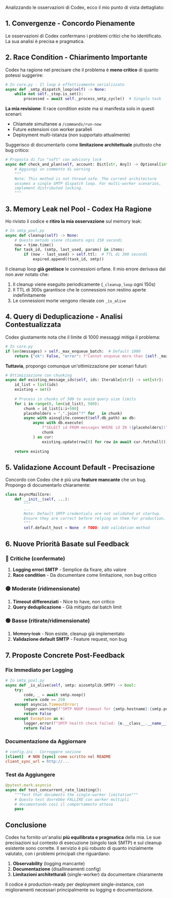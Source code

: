 Analizzando le osservazioni di Codex, ecco il mio punto di vista dettagliato:

## 1. Convergenze - Concordo Pienamente

Le osservazioni di Codex confermano i problemi critici che ho identificato. La sua analisi è precisa e pragmatica.

## 2. Race Condition - Chiarimento Importante

Codex ha ragione nel precisare che il problema è **meno critico** di quanto potessi suggerire:

```python
# In core.py - Il loop è effettivamente serializzato
async def _smtp_dispatch_loop(self) -> None:
    while not self._stop.is_set():
        processed = await self._process_smtp_cycle()  # Singolo task
```

**La mia revisione**: Il race condition esiste ma si manifesta solo in questi scenari:

- Chiamate simultanee a `/commands/run-now`
- Future estensioni con worker paralleli
- Deployment multi-istanza (non supportato attualmente)

Suggerisco di documentarlo come **limitazione architettuale** piuttosto che bug critico:

```python
# Proposta di fix "soft" con advisory lock
async def check_and_plan(self, account: Dict[str, Any]) -> Optional[int]:
    # Aggiungi un commento di warning
    """
    Note: This method is not thread-safe. The current architecture
    assumes a single SMTP dispatch loop. For multi-worker scenarios,
    implement distributed locking.
    """
```

## 3. Memory Leak nel Pool - Codex Ha Ragione

Ho rivisto il codice e **ritiro la mia osservazione** sul memory leak:

```python
# In smtp_pool.py
async def cleanup(self) -> None:
    # Questo metodo viene chiamato ogni 150 secondi
    now = time.time()
    for task_id, (smtp, last_used, params) in items:
        if (now - last_used) > self.ttl:  # TTL di 300 secondi
            expired.append((task_id, smtp))
```

Il cleanup loop **già gestisce** le connessioni orfane. Il mio errore derivava dal non aver notato che:

1. Il cleanup viene eseguito periodicamente (`_cleanup_loop` ogni 150s)
2. Il TTL di 300s garantisce che le connessioni non restino aperte indefinitamente
3. Le connessioni morte vengono rilevate con `_is_alive`

## 4. Query di Deduplicazione - Analisi Contestualizzata

Codex giustamente nota che il limite di 1000 messaggi mitiga il problema:

```python
# In core.py
if len(messages) > self._max_enqueue_batch:  # Default 1000
    return {"ok": False, "error": f"Cannot enqueue more than {self._max_enqueue_batch}..."}
```

**Tuttavia**, propongo comunque un'ottimizzazione per scenari futuri:

```python
# Ottimizzazione con chunking
async def existing_message_ids(self, ids: Iterable[str]) -> set[str]:
    id_list = list(ids)
    existing = set()
    
    # Process in chunks of 500 to avoid query size limits
    for i in range(0, len(id_list), 500):
        chunk = id_list[i:i+500]
        placeholders = ",".join("?" for _ in chunk)
        async with aiosqlite.connect(self.db_path) as db:
            async with db.execute(
                f"SELECT id FROM messages WHERE id IN ({placeholders})",
                chunk
            ) as cur:
                existing.update(row[0] for row in await cur.fetchall())
    
    return existing
```

## 5. Validazione Account Default - Precisazione

Concordo con Codex che è più una **feature mancante** che un bug. Propongo di documentarlo chiaramente:

```python
class AsyncMailCore:
    def __init__(self, ...):
        """
        ...
        Note: Default SMTP credentials are not validated at startup.
        Ensure they are correct before relying on them for production.
        """
        self.default_host = None  # TODO: Add validation method
```

## 6. Nuove Priorità Basate sul Feedback

### 🔴 Critiche (confermate)

1. **Logging errori SMTP** - Semplice da fixare, alto valore
2. **Race condition** - Da documentare come limitazione, non bug critico

### 🟡 Moderate (ridimensionate)

1. **Timeout differenziati** - Nice to have, non critico
2. **Query deduplicazione** - Già mitigato dal batch limit

### 🟢 Basse (ritirate/ridimensionate)

1. ~~Memory leak~~ - Non esiste, cleanup già implementato
2. **Validazione default SMTP** - Feature request, non bug

## 7. Proposte Concrete Post-Feedback

### Fix Immediato per Logging

```python
# In smtp_pool.py
async def _is_alive(self, smtp: aiosmtplib.SMTP) -> bool:
    try:
        code, _ = await smtp.noop()
        return code == 250
    except asyncio.TimeoutError:
        logger.warning(f"SMTP NOOP timeout for {smtp.hostname}:{smtp.port}")
        return False
    except Exception as e:
        logger.error(f"SMTP health check failed: {e.__class__.__name__}: {e}")
        return False
```

### Documentazione da Aggiornare

```ini
# config.ini - Correggere sezione
[client]  # NON [sync] come scritto nel README
client_sync_url = http://...
```

### Test da Aggiungere

```python
@pytest.mark.asyncio
async def test_concurrent_rate_limiting():
    """Test that documents the single-worker limitation"""
    # Questo test dovrebbe FALLIRE con worker multipli
    # documentando così il comportamento atteso
    pass
```

## Conclusione

Codex ha fornito un'analisi **più equilibrata e pragmatica** della mia. Le sue precisazioni sul contesto di esecuzione (singolo task SMTP) e sul cleanup esistente sono corrette. Il servizio è più robusto di quanto inizialmente valutato, con i problemi principali che riguardano:

1. **Observability** (logging mancante)
2. **Documentazione** (disallineamenti config)
3. **Limitazioni architetturali** (single-worker) da documentare chiaramente

Il codice è production-ready per deployment single-instance, con miglioramenti necessari principalmente su logging e documentazione.